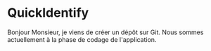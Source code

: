 # QuickIdentify

Bonjour Monsieur, je viens de créer un dépôt sur Git.
Nous sommes actuellement à la phase de codage de l'application.
